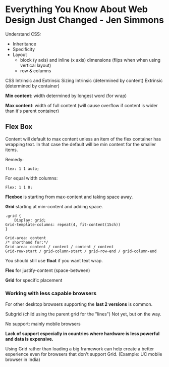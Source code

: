 # Everything You Know About Web Design Just Changed - Jen Simmons

Understand CSS:

* Inheritance
* Specificity
* Layout
    * block (y axis) and inline (x axis) dimensions (flips when when using vertical layout)
    * row & columns

CSS Intrinsic and Extrinsic Sizing
Intrinsic (determined by content)
Extrinsic (determined by container)

__Min content__: width determined by longest word (for wrap)

__Max content__: width of full content (will cause overflow if content is wider than it's parent container)

## Flex Box

Content will default to max content unless an item of the flex container has wrapping text. In that case the default will be min content for the smaller items.

Remedy: 
```
flex: 1 1 auto;
```

For equal width columns:
```
Flex: 1 1 0;
```

__Flexbox__ is starting from max-content and taking space away.

__Grid__ starting at min-content and adding space.

```
.grid {
    Display: grid;
Grid-template-columns: repeat(4, fit-content(15ch))
}
```

```
Grid-area: content
/* shorthand for:*/
Grid-area: content / content / content / content
Grid-row-start / grid-column-start / grid-row-end / grid-column-end
```

You should still use __float__ if you want text wrap.

__Flex__ for justify-content (space-between)

__Grid__ for specific placement 


### Working with less capable browsers

For other desktop browsers supporting the __last 2 versions__ is common.

Subgrid (child using the parent grid for the "lines")
Not yet, but on the way.

No support: mainly mobile browsers

__Lack of support especially in countries where hardware is less powerful and data is expensive.__

Using Grid rather than loading a big framework can help create a better experience even for browsers that don't support Grid. (Example: UC mobile browser in India)


